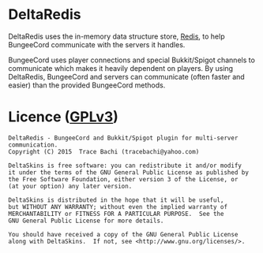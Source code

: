 # DeltaRedis
DeltaRedis uses the in-memory data structure store, [Redis](http://redis.io/), to help BungeeCord communicate with the servers 
it handles. 

BungeeCord uses player connections and special Bukkit/Spigot channels to communicate which makes it heavily dependent on
players. By using DeltaRedis, BungeeCord and servers can communicate (often faster and easier) than the provided BungeeCord methods.

# Licence ([GPLv3](http://www.gnu.org/licenses/gpl-3.0.en.html))
```
DeltaRedis - BungeeCord and Bukkit/Spigot plugin for multi-server communication.
Copyright (C) 2015  Trace Bachi (tracebachi@yahoo.com)

DeltaSkins is free software: you can redistribute it and/or modify
it under the terms of the GNU General Public License as published by
the Free Software Foundation, either version 3 of the License, or
(at your option) any later version.

DeltaSkins is distributed in the hope that it will be useful,
but WITHOUT ANY WARRANTY; without even the implied warranty of
MERCHANTABILITY or FITNESS FOR A PARTICULAR PURPOSE.  See the
GNU General Public License for more details.

You should have received a copy of the GNU General Public License
along with DeltaSkins.  If not, see <http://www.gnu.org/licenses/>.
```
